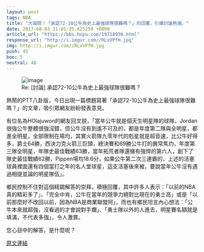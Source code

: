 ```yaml
---
layout: post
tags: NBA
title: "大哉問！「承認72-10公牛為史上最強球隊很難嗎？」的回覆，引爆討論熱潮。"
date: 2017-08-03 11:01:25.625259 +0800
article_url: "https://bbs.hupu.com/19718930.html"
response_url: "http://i.imgur.com//RLxVPfH.jpg"
img: http://i.imgur.com//RLxVPfH.jpg
push: 45
boo: 5
neutral: 48
---
```


<figure>
<img src="http://i.imgur.com//RLxVPfH.jpg" alt="image">
<figcaption>
Re: [討論] 承認72-10公牛為史上最強球隊很難嗎？
</figcaption>
</figure>



熱鬧的PTT八卦版，今日出現一篇標題寫著「承認72-10公牛為史上最強球隊很難嗎？」的文章，吸引眾網友紛紛發表意見。

有位名為HOlajuwon的網友回文說，「當年公牛就是個天生明星隊的球隊，Jordan很強公牛整體很強沒錯，但公牛沒有到遙不可及的，都是年度第二隊與全明星，都進全明星，全部限制在場均，其實火箭隊九零年代的剋星就是超音速，比公牛好得多，爵士64勝，西決力克火箭三巨頭，總決賽和69勝公牛打的異常焦灼，年度第三隊全明星，年隊史最佳戰績63勝，當年拓荒者隊還擁有強悍的第六人，創下了隊史最佳戰績62勝，Pippen場均18.6分，如果公牛第二次三連霸的，上述的活塞球員裡面還有四個當打之年的名人堂球星，這支活塞後來被，要說當年公牛沒有遇過相提並論的明星隊伍」。

鄉民控制不住對這個精闢解答的崇拜，積極回覆，其中許多人表示：「以前的NBA真的精彩多了」、「完全中肯，公牛在當年的競爭力絕對比現在的勇士高」或是「以前那麼好不改回以前，因為NBA是商業聯盟阿」，而也有鄉民坦言內心想法：「公牛本來就超強，沒看過的才會說對手爛」、「勇士隊以外的人進去，明星賽名額就是填滿，不代表多強」，令人激賞。

您心目中的解答，是什麼呢？

<a href = "https://www.ptt.cc/bbs/NBA/M.1501146757.A.6CC.html">原文連結</a>

